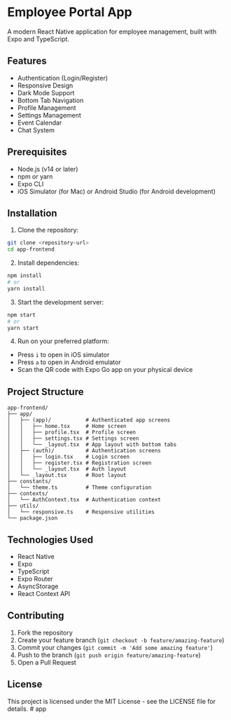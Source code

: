 # Employee Portal App

A modern React Native application for employee management, built with Expo and TypeScript.

## Features

- Authentication (Login/Register)
- Responsive Design
- Dark Mode Support
- Bottom Tab Navigation
- Profile Management
- Settings Management
- Event Calendar
- Chat System

## Prerequisites

- Node.js (v14 or later)
- npm or yarn
- Expo CLI
- iOS Simulator (for Mac) or Android Studio (for Android development)

## Installation

1. Clone the repository:
```bash
git clone <repository-url>
cd app-frontend
```

2. Install dependencies:
```bash
npm install
# or
yarn install
```

3. Start the development server:
```bash
npm start
# or
yarn start
```

4. Run on your preferred platform:
- Press `i` to open in iOS simulator
- Press `a` to open in Android emulator
- Scan the QR code with Expo Go app on your physical device

## Project Structure

```
app-frontend/
├── app/
│   ├── (app)/           # Authenticated app screens
│   │   ├── home.tsx     # Home screen
│   │   ├── profile.tsx  # Profile screen
│   │   ├── settings.tsx # Settings screen
│   │   └── _layout.tsx  # App layout with bottom tabs
│   ├── (auth)/          # Authentication screens
│   │   ├── login.tsx    # Login screen
│   │   ├── register.tsx # Registration screen
│   │   └── _layout.tsx  # Auth layout
│   └── _layout.tsx      # Root layout
├── constants/
│   └── theme.ts         # Theme configuration
├── contexts/
│   └── AuthContext.tsx  # Authentication context
├── utils/
│   └── responsive.ts    # Responsive utilities
└── package.json
```

## Technologies Used

- React Native
- Expo
- TypeScript
- Expo Router
- AsyncStorage
- React Context API

## Contributing

1. Fork the repository
2. Create your feature branch (`git checkout -b feature/amazing-feature`)
3. Commit your changes (`git commit -m 'Add some amazing feature'`)
4. Push to the branch (`git push origin feature/amazing-feature`)
5. Open a Pull Request

## License

This project is licensed under the MIT License - see the LICENSE file for details.
#   a p p  
 